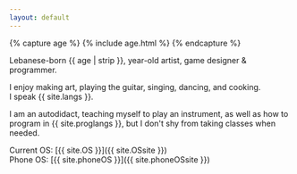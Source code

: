```yaml
---
layout: default
---
```

{% capture age %}
{% include age.html %} 
{% endcapture %}

Lebanese-born {{ age | strip }}, year-old artist, game designer & programmer.

I enjoy making art, playing the guitar, singing, dancing, and cooking.<br>I speak {{ site.langs }}.

I am an autodidact, teaching myself to play an instrument, as well as how to program in {{ site.proglangs }}, but I don't shy from taking classes when needed.


Current OS: [{{ site.OS }}]({{ site.OSsite }}) <br>
Phone OS: [{{ site.phoneOS }}]({{ site.phoneOSsite }})

